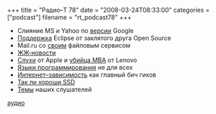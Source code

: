 +++
title = "Радио–Т 78"
date = "2008-03-24T08:33:00"
categories = ["podcast"]
filename = "rt_podcast78"
+++


- Слияние MS и Yahoo по [версии](http://business.compulenta.ru/351474/) Google
- [Поддержка](http://www.opennet.ru/opennews/art.shtml?num=14863) Eclipse от заклятого друга Open Source
- Mail.ru со [своим](http://internetno.net/2008/03/18/mailru_files/) файловым сервисом
- [ЖЖ-новости](http://internetno.net/2008/03/19/lj_boycot/)
- [Слухи](http://www.deepapple.com/news/30164.html) от Apple и [убийца MBA](http://www.engadget.com/2008/03/20/lenovo-x300-ad-takes-the-macbook-air-head-on/) от Lenovo
- [Языки программирования](http://www.opennet.ru/opennews/art.shtml?num=14848) не для всех
- [Интернет–зависимость](http://hitech.tomsk.ru/hitech/7285-internet-zavisimost-priznali.html) как главный бич гиков
- [Так ли хороши SSD](http://hitech.tomsk.ru/newsmobile/7271-tak-li-khoroshi-ssd-diski-kak-ikh.html)
- [Темы](http://radio-t.com/temi_dlja_vipuskov/temyi-dlya-78/) наших слушателей

[аудио](http://cdn.radio-t.com/rt_podcast78.mp3)
<audio src="http://cdn.radio-t.com/rt_podcast78.mp3" preload="none"></audio>
